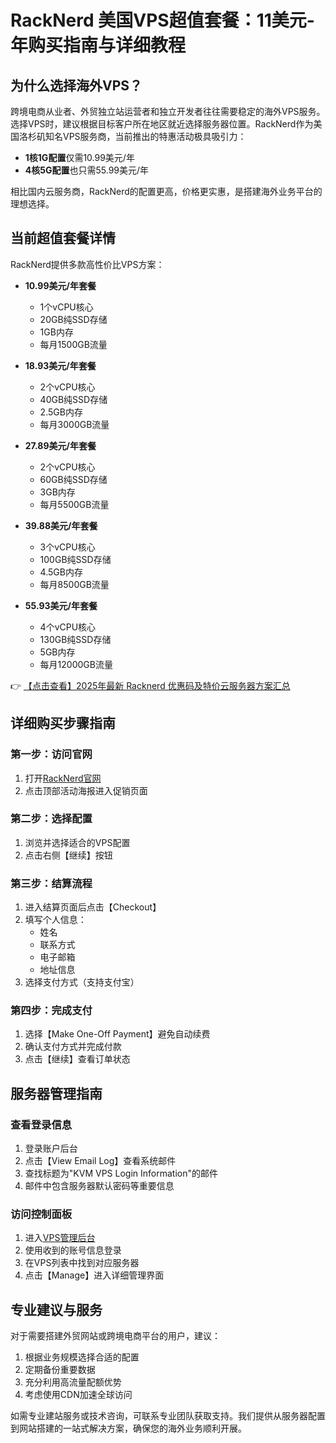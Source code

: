 # RackNerd 美国VPS超值套餐：11美元-年购买指南与详细教程

## 为什么选择海外VPS？

跨境电商从业者、外贸独立站运营者和独立开发者往往需要稳定的海外VPS服务。选择VPS时，建议根据目标客户所在地区就近选择服务器位置。RackNerd作为美国洛杉矶知名VPS服务商，当前推出的特惠活动极具吸引力：

- **1核1G配置**仅需10.99美元/年
- **4核5G配置**也只需55.99美元/年

相比国内云服务商，RackNerd的配置更高，价格更实惠，是搭建海外业务平台的理想选择。

## 当前超值套餐详情

RackNerd提供多款高性价比VPS方案：

- **10.99美元/年套餐**
  - 1个vCPU核心
  - 20GB纯SSD存储
  - 1GB内存
  - 每月1500GB流量

- **18.93美元/年套餐**
  - 2个vCPU核心
  - 40GB纯SSD存储
  - 2.5GB内存
  - 每月3000GB流量

- **27.89美元/年套餐**
  - 2个vCPU核心
  - 60GB纯SSD存储
  - 3GB内存
  - 每月5500GB流量

- **39.88美元/年套餐**
  - 3个vCPU核心
  - 100GB纯SSD存储
  - 4.5GB内存
  - 每月8500GB流量

- **55.93美元/年套餐**
  - 4个vCPU核心
  - 130GB纯SSD存储
  - 5GB内存
  - 每月12000GB流量

👉 [【点击查看】2025年最新 Racknerd 优惠码及特价云服务器方案汇总](https://bit.ly/Rack_Nerd)

## 详细购买步骤指南

### 第一步：访问官网
1. 打开[RackNerd官网](https://bit.ly/Rack_Nerd)
2. 点击顶部活动海报进入促销页面

### 第二步：选择配置
1. 浏览并选择适合的VPS配置
2. 点击右侧【继续】按钮

### 第三步：结算流程
1. 进入结算页面后点击【Checkout】
2. 填写个人信息：
   - 姓名
   - 联系方式
   - 电子邮箱
   - 地址信息
3. 选择支付方式（支持支付宝）

### 第四步：完成支付
1. 选择【Make One-Off Payment】避免自动续费
2. 确认支付方式并完成付款
3. 点击【继续】查看订单状态

## 服务器管理指南

### 查看登录信息
1. 登录账户后台
2. 点击【View Email Log】查看系统邮件
3. 查找标题为"KVM VPS Login Information"的邮件
4. 邮件中包含服务器默认密码等重要信息

### 访问控制面板
1. 进入[VPS管理后台](https://bit.ly/Rack_Nerd)
2. 使用收到的账号信息登录
3. 在VPS列表中找到对应服务器
4. 点击【Manage】进入详细管理界面

## 专业建议与服务

对于需要搭建外贸网站或跨境电商平台的用户，建议：

1. 根据业务规模选择合适的配置
2. 定期备份重要数据
3. 充分利用高流量配额优势
4. 考虑使用CDN加速全球访问

如需专业建站服务或技术咨询，可联系专业团队获取支持。我们提供从服务器配置到网站搭建的一站式解决方案，确保您的海外业务顺利开展。